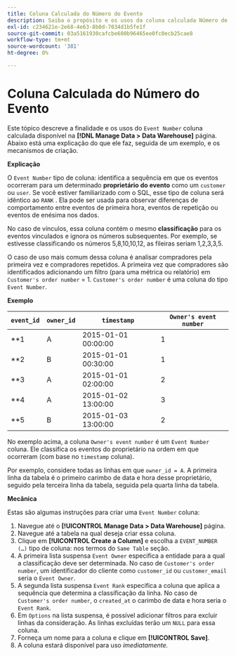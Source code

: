 ```yaml
---
title: Coluna Calculada do Número do Evento
description: Saiba o propósito e os usos da coluna calculada Número de evento .
exl-id: c234621e-2e68-4e63-8b0d-7034d1b5fe1f
source-git-commit: 03a5161930cafcbe600b96465ee0fc0ecb25cae8
workflow-type: tm+mt
source-wordcount: '381'
ht-degree: 0%

---
```


# Coluna Calculada do Número do Evento

Este tópico descreve a finalidade e os usos do `Event Number` coluna calculada disponível na **[!DNL Manage Data > Data Warehouse]** página. Abaixo está uma explicação do que ele faz, seguida de um exemplo, e os mecanismos de criação.

**Explicação**

O `Event Number` tipo de coluna: identifica a sequência em que os eventos ocorreram para um determinado **proprietário do evento** como um `customer` ou `user`. Se você estiver familiarizado com o SQL, esse tipo de coluna será idêntico ao `RANK` . Ela pode ser usada para observar diferenças de comportamento entre eventos de primeira hora, eventos de repetição ou eventos de enésima nos dados.

No caso de vínculos, essa coluna contém o mesmo **classificação** para os eventos vinculados e ignora os números subsequentes. Por exemplo, se estivesse classificando os números 5,8,10,10,12, as fileiras seriam 1,2,3,3,5.

O caso de uso mais comum dessa coluna é analisar compradores pela primeira vez e compradores repetidos. A primeira vez que compradores são identificados adicionando um filtro (para uma métrica ou relatório) em `Customer's order number` = 1. `Customer's order number` é uma coluna do tipo `Event Number`.

**Exemplo**

| **`event_id`** | **`owner_id`** | **`timestamp`** | **`Owner's event number`** |
|--- |--- |--- |--- |
| **1 | A | 2015-01-01 00:00:00 | 1 |
| **2 | B | 2015-01-01 00:30:00 | 1 |
| **3 | A | 2015-01-01 02:00:00 | 2 |
| **4 | A | 2015-01-02 13:00:00 | 3 |
| **5 | B | 2015-01-03 13:00:00 | 2 |

No exemplo acima, a coluna `Owner's event number` é um `Event Number` coluna. Ele classifica os eventos do proprietário na ordem em que ocorreram (com base no `timestamp` coluna).

Por exemplo, considere todas as linhas em que `owner_id = A`. A primeira linha da tabela é o primeiro carimbo de data e hora desse proprietário, seguido pela terceira linha da tabela, seguida pela quarta linha da tabela.

**Mecânica**

Estas são algumas instruções para criar uma `Event Number` coluna:

1. Navegue até o **[!UICONTROL Manage Data > Data Warehouse]** página.
1. Navegue até a tabela na qual deseja criar essa coluna.
1. Clique em **[!UICONTROL Create a Column]** e escolha a `EVENT_NUMBER (…)` tipo de coluna: nos termos do `Same Table` seção.
1. A primeira lista suspensa `Event Owner` especifica a entidade para a qual a classificação deve ser determinada. No caso de `Customer's order number`, um identificador do cliente como `customer_id` ou `customer_email` seria o `Event Owner`.
1. A segunda lista suspensa `Event Rank` especifica a coluna que aplica a sequência que determina a classificação da linha. No caso de `Customer's order number`, o `created_at` o carimbo de data e hora seria o `Event Rank`.
1. Em `Options` na lista suspensa, é possível adicionar filtros para excluir linhas da consideração. As linhas excluídas terão um `NULL` para essa coluna.
1. Forneça um nome para a coluna e clique em **[!UICONTROL Save]**.
1. A coluna estará disponível para uso _imediatamente._
